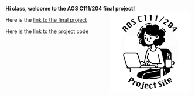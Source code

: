 **Hi class, welcome to the AOS C111/204 final project!** <img align="right" width="220" height="220" src="/assets/IMG/template_logo.png">



Here is the [link to the final project]()

Here is the [link to the project code](https://colab.research.google.com/drive/1ogdn43Q9XJr9-GZFoT8cRXYVZ-V7Hdfm?usp=sharing)
